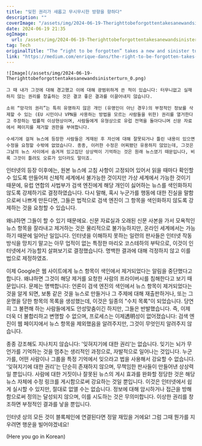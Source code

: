 ```yaml
---
title: "잊힌 권리가 새롭고 무시무시한 방향을 향하다"
description: ""
coverImage: "/assets/img/2024-06-19-Therighttobeforgottentakesanewandsinisterturn_0.png"
date: 2024-06-19 21:35
ogImage: 
  url: /assets/img/2024-06-19-Therighttobeforgottentakesanewandsinisterturn_0.png
tag: Tech
originalTitle: "The “right to be forgotten” takes a new and sinister turn"
link: "https://medium.com/enrique-dans/the-right-to-be-forgotten-takes-a-new-and-sinister-turn-8b5c296c054d"
---
```



```
![Image](/assets/img/2024-06-19-Therighttobeforgottentakesanewandsinisterturn_0.png)

그 때 내가 그것에 대해 경고했고 이에 대해 광범위하게 쓴 적이 있습니다: 터무니없고 실재하지 않는 권리를 창출하는 것은 결코 좋은 결과를 이끌어내지 않습니다.

소위 “망각의 권리”는 특히 유명하지 않은 개인 (유명인이 아닌 경우)의 부정적인 정보를 삭제할 수 있는 (EU 시민이나 VPN을 사용하는 방법을 모르는 사람들을 위한) 권리를 열거한다고 주장하는 법률적 이상현상이며, 사람들에게 유형상으로 유럽 전역을 돌아다니며 신문 자료에서 페이지를 제거할 권한을 부여합니다.

수세기에 걸쳐 뉴스에 등장한 사람들은 게재된 후 자신에 대해 잘못되거나 틀린 내용이 있으면 수정을 요청할 수밖에 없었습니다. 종종, 이러한 수정은 어찌됐던 유용하지 않았는데, 그것은 그날의 뉴스 사이에서 숨겨져 있고집단 상상력이 기억하는 것은 원래 뉴스였기 때문입니다, 비록 그것이 틀려도 오류가 있더라도 말이죠.
```

<div class="content-ad"></div>

인터넷의 등장 이후에는, 원본 뉴스에 고침 사항이 고정되어 있어서 읽을 때마다 확인할 수 있도록 만들어져 신체적 세계에서 불가능한 것이지만 가상 세계에서 가능한 것이기 때문에, 유럽 연합의 사법부가 검색 엔진에게 해당 개인이 싫어하는 뉴스를 색인화하지 않도록 강제하기로 결정하였습니다. 다시 말해, 혹시 누군가를 행동에 대한 진실을 말함으로써 나쁘게 만든다면, 그들은 법적으로 검색 엔진이 그 항목을 색인화하지 않도록 강제하는 것을 요청할 수 있습니다.

왜냐하면 그들이 할 수 있기 때문에요. 신문 자료실과 오래된 신문 사본을 가서 모욕적인 뉴스 항목을 잘라내고 제거하는 것은 물리적으로 불가능하지만, 온라인 세계에서는 가능하기 때문에 일어난 일입니다. 인터넷을 이해하지 못하는 일련의 판사들은 인터넷 작동 방식을 망치기 말고는 아무 업적이 없는 특정한 마리오 코스테하의 부탁으로, 이것이 인터넷에서 가능할지 살펴보기로 결정했습니다. 명백한 결과에 대해 걱정하지 않고 이를 법으로 제정하였죠.

이제 Google은 웹 사이트에게 뉴스 항목이 색인에서 제거되었다는 알림을 중단했다고 합니다. 왜냐하면 그것이 해당 제거를 요청한 사람의 프라이버시를 침해한다고 보기 때문입니다. 문제는 명백합니다: 언론이 검색 엔진의 색인에서 뉴스 항목이 제거되었다는 것을 알게 되면, 보통 같은 것을 뉴스로 만들거나 그 주제에 대해 재출판하거나, 또는 그 운명을 당한 항목의 목록을 생성했는데, 이것은 일종의 "수치 목록"이 되었습니다. 당연히 그 불편해 하는 사람들에게도 안성맞춤이긴 하지만, 그들은 반발했습니다. 즉, 이제 더욱 더 불합리하고 변명할 수 없으며, 프로세스는 이제透明성이 없어졌습니다: 검색 엔진이 웹 페이지에서 뉴스 항목을 제외했음을 알려주지만, 그것이 무엇인지 알려주지 않습니다.

종종 강조해도 지나치지 않습니다: '잊혀지기에 대한 권리'는 없습니다. 잊기는 뇌가 무언가를 기억하는 것을 멈추는 생리적인 과정으로, 자발적으로 일어나는 것입니다. 누군가를, 어떤 사람이나 그룹을 특정 기억에서 잊으라고 법을 사용해서 강요할 수 없습니다. '잊혀지기에 대한 권리'는 단순히 존재하지 않으며, 무책임한 판사들이 만들어낸 상상력일 뿐입니다. 사람에 대한 거짓이나 잘못된 뉴스의 게시 효과를 완화할 정당한 것은 해당 뉴스 자체에 수정 링크를 게시함으로써 강요하는 것일 뿐입니다. 이것은 인터넷에서 쉽게 실시할 수 있지만, 절대로 없앨 수는 없습니다. 정보에 대해 암시하거나 접근을 방해함으로써 정의는 달성되지 않으며, 이를 시도하는 것은 무의미합니다. 이상한 권리를 창조하면 부정적인 결과를 낳을 뿐입니다.

<div class="content-ad"></div>

인터넷 상의 모든 것이 블록체인에 연결된다면 정말 재밌을 거에요! 그럼 그때 뭔가를 지우려면 행운을 빌어야겠네요!

(Here you go in Korean)